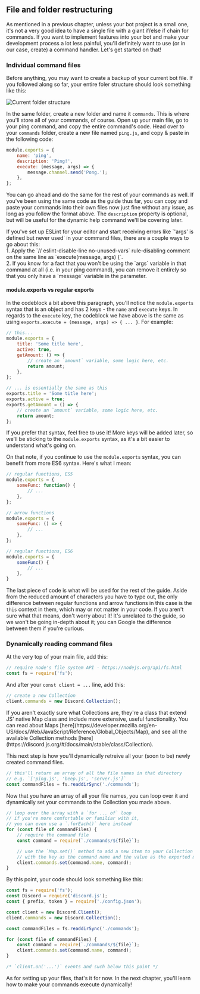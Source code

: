 ## File and folder restructuring

As mentioned in a previous chapter, unless your bot project is a small one, it's not a very good idea to have a single file with a giant if/else if chain for commands. If you want to implement features into your bot and make your development process a lot less painful, you'll definitely want to use (or in our case, create) a command handler. Let's get started on that!

### Individual command files

Before anything, you may want to create a backup of your current bot file. If you followed along so far, your entire foler structure should look something like this:

![Current folder structure](https://i.imgur.com/BmS09fY.png)

In the same folder, create a new folder and name it `commands`. This is where you'll store all of your commands, of course. Open up your main file, go to your ping command, and copy the entire command's code. Head over to your `commands` folder, create a new file named `ping.js`, and copy & paste in the following code:

```js
module.exports = {
	name: 'ping',
	description: 'Ping!',
	execute: (message, args) => {
		message.channel.send('Pong.');
	},
};
```

You can go ahead and do the same for the rest of your commands as well. If you've been using the same code as the guide thus far, you can copy and paste your commands into their own files now just fine without any issue, as long as you follow the format above. The `description` property is optional, but will be useful for the dynamic help command we'll be covering later.

<p class="tip">If you've set up ESLint for your editor and start receiving errors like `'args' is defined but never used` in your command files, there are a couple ways to go about this:<br />1. Apply the `// eslint-disable-line no-unused-vars` rule-disabling comment on the same line as `execute(message, args) {`.<br />2. If you know for a fact that you won't be using the `args` variable in that command at all (i.e. in your ping command), you can remove it entirely so that you only have a `message` variable in the parameter.</p>

#### module.exports vs regular exports

In the codeblock a bit above this paragraph, you'll notice the `module.exports` syntax that is an object and has 2 keys - the `name` and `execute` keys. In regards to the `execute` key, the codeblock we have above is the same as using `exports.execute = (message, args) => { ... }`. For example:

```js
// this...
module.exports = {
	title: 'Some title here',
	active: true,
	getAmount: () => {
		// create an `amount` variable, some logic here, etc.
		return amount;
	},
};

// ... is essentially the same as this
exports.title = 'Some title here';
exports.active = true;
exports.getAmount = () => {
	// create an `amount` variable, some logic here, etc.
	return amount;
};
```

If you prefer that syntax, feel free to use it! More keys will be added later, so we'll be sticking to the `module.exports` syntax, as it's a bit easier to understand what's going on.

On that note, if you continue to use the `module.exports` syntax, you can benefit from more ES6 syntax. Here's what I mean:

```js
// regular functions, ES5
module.exports = {
	someFunc: function() {
		// ...
	},
};

// arrow functions
module.exports = {
	someFunc: () => {
		// ...
	},
};

// regular functions, ES6
module.exports = {
	someFunc() {
		// ...
	},
}
```

The last piece of code is what will be used for the rest of the guide. Aside from the reduced amount of characters you have to type out, the only difference between regular functions and arrow functions in this case is the `this` context in them, which may or not matter in your code. If you aren't sure what that means, don't worry about it! It's unrelated to the guide, so we won't be going in-depth about it; you can Google the difference between them if you're curious.

### Dynamically reading command files

At the very top of your main file, add this:

```js
// require node's file system API - https://nodejs.org/api/fs.html
const fs = require('fs');
```

And after your `const client = ...` line, add this:

```js
// create a new Collection
client.commands = new Discord.Collection();
```

<p class="tip">If you aren't exactly sure what Collections are, they're a class that extend JS' native Map class and include more extensive, useful functionality. You can read about Maps [here](https://developer.mozilla.org/en-US/docs/Web/JavaScript/Reference/Global_Objects/Map), and see all the available Collection methods [here](https://discord.js.org/#/docs/main/stable/class/Collection).</p>

This next step is how you'll dynamically retreive all your (soon to be) newly created command files.

```js
// this'll return an array of all the file names in that directory
// e.g. `['ping.js', 'beep.js', 'server.js']`
const commandFiles = fs.readdirSync('./commands');
```

Now that you have an array of all your file names, you can loop over it and dynamically set your commands to the Collection you made above.

```js
// loop over the array with a `for ... of` loop
// if you're more comfortable or familiar with it,
// you can even use a `.forEach()` here instead
for (const file of commandFiles) {
	// require the command file
	const command = require(`./commands/${file}`);

	// use the `Map.set()` method to add a new item to your Collection
	// with the key as the command name and the value as the exported module
	client.commands.set(command.name, command);
}
```

By this point, your code should look something like this:

```js
const fs = require('fs');
const Discord = require('discord.js');
const { prefix, token } = require('./config.json');

const client = new Discord.Client();
client.commands = new Discord.Collection();

const commandFiles = fs.readdirSync('./commands');

for (const file of commandFiles) {
	const command = require(`./commands/${file}`);
	client.commands.set(command.name, command);
}

/* `client.on('...')` events and such below this point */
```

As for setting up your files, that's it for now. In the next chapter, you'll learn how to make your commands execute dynamically!

